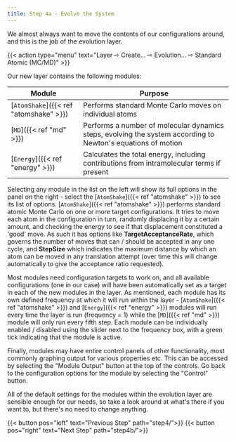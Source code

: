 ```yaml
---
title: Step 4a - Evolve the System
---
```



We almost always want to move the contents of our configurations around, and this is the job of the evolution layer.

{{< action type="menu" text="Layer &#8680; Create... &#8680; Evolution... &#8680; Standard Atomic (MC/MD)" >}}


Our new layer contains the following modules:

| Module | Purpose |
|--------|---------|
| [`AtomShake`]({{< ref "atomshake" >}}) | Performs standard Monte Carlo moves on individual atoms |
| [`MD`]({{< ref "md" >}}) | Performs a number of molecular dynamics steps, evolving the system according to Newton's equations of motion |
| [`Energy`]({{< ref "energy" >}}) | Calculates the total energy, including contributions from intramolecular terms if present |

Selecting any module in the list on the left will show its full options in the panel on the right - select the [`AtomShake`]({{< ref "atomshake" >}}) to see its list of options. [`AtomShake`]({{< ref "atomshake" >}}) performs standard atomic Monte Carlo on one or more target configurations. It tries to move each atom in the configuration in turn, randomly displacing it by a certain amount, and checking the energy to see if that displacement constituted a 'good' move. As such it has options like **TargetAcceptanceRate**, which governs the number of moves that can / should be accepted in any one cycle, and **StepSize** which indicates the maximum distance by which an atom can be moved in any translation attempt (over time this will change automatically to give the acceptance ratio requested).

Most modules need configuration targets to work on, and all available configurations (one in our case) will have been automatically set as a target in each of the new modules in the layer. As mentioned, each module has its own defined frequency at which it will run within the layer - [`AtomShake`]({{< ref "atomshake" >}}) and [`Energy`]({{< ref "energy" >}}) modules will run every time the layer is run (frequency = 1) while the [`MD`]({{< ref "md" >}}) module will only run every fifth step. Each module can be individually enabled / disabled using the slider next to the frequency box, with a green tick indicating that the module is active.

Finally, modules may have entire control panels of other functionality, most commonly graphing output for various properties etc. This can be accessed by selecting the "Module Output" button at the top of the controls. Go back to the configuration options for the module by selecting the "Control" button.

All of the default settings for the modules within the evolution layer are sensible enough for our needs, so take a look around at what's there if you want to, but there's no need to change anything.


{{< button pos="left" text="Previous Step" path="step4/">}}
{{< button pos="right" text="Next Step" path="step4b/">}}
